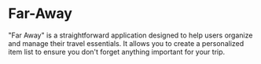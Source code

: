 # Far-Away
"Far Away" is a straightforward application designed to help users organize and manage their travel essentials. It allows you to create a personalized item list to ensure you don't forget anything important for your trip. 
